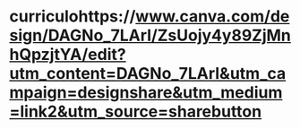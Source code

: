 # curriculohttps://www.canva.com/design/DAGNo_7LArI/ZsUojy4y89ZjMnhQpzjtYA/edit?utm_content=DAGNo_7LArI&utm_campaign=designshare&utm_medium=link2&utm_source=sharebutton
